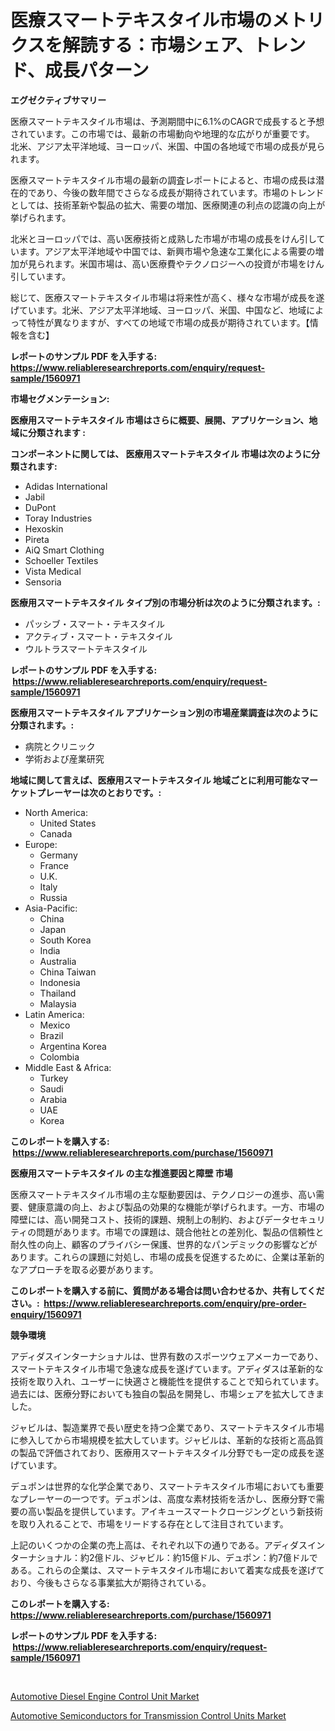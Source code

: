 <p><h1>医療スマートテキスタイル市場のメトリクスを解読する：市場シェア、トレンド、成長パターン</h1></p><p><strong>エグゼクティブサマリー</strong></p>
<p><p>医療スマートテキスタイル市場は、予測期間中に6.1%のCAGRで成長すると予想されています。この市場では、最新の市場動向や地理的な広がりが重要です。 北米、アジア太平洋地域、ヨーロッパ、米国、中国の各地域で市場の成長が見られます。</p><p>医療スマートテキスタイル市場の最新の調査レポートによると、市場の成長は潜在的であり、今後の数年間でさらなる成長が期待されています。市場のトレンドとしては、技術革新や製品の拡大、需要の増加、医療関連の利点の認識の向上が挙げられます。</p><p>北米とヨーロッパでは、高い医療技術と成熟した市場が市場の成長をけん引しています。アジア太平洋地域や中国では、新興市場や急速な工業化による需要の増加が見られます。米国市場は、高い医療費やテクノロジーへの投資が市場をけん引しています。</p><p>総じて、医療スマートテキスタイル市場は将来性が高く、様々な市場が成長を遂げています。北米、アジア太平洋地域、ヨーロッパ、米国、中国など、地域によって特性が異なりますが、すべての地域で市場の成長が期待されています。【情報を含む】</p></p>
<p><strong>レポートのサンプル PDF を入手する: <a href="https://www.reliableresearchreports.com/enquiry/request-sample/1560971">https://www.reliableresearchreports.com/enquiry/request-sample/1560971</a></strong></p>
<p><strong>市場セグメンテーション:</strong></p>
<p><strong> 医療用スマートテキスタイル 市場はさらに概要、展開、アプリケーション、地域に分類されます :</strong></p>
<p><strong>コンポーネントに関しては、 医療用スマートテキスタイル 市場は次のように分類されます: &nbsp;</strong></p>
<p><ul><li>Adidas International</li><li>Jabil</li><li>DuPont</li><li>Toray Industries</li><li>Hexoskin</li><li>Pireta</li><li>AiQ Smart Clothing</li><li>Schoeller Textiles</li><li>Vista Medical</li><li>Sensoria</li></ul></p>
<p><strong> 医療用スマートテキスタイル タイプ別の市場分析は次のように分類されます。:</strong></p>
<p><ul><li>パッシブ・スマート・テキスタイル</li><li>アクティブ・スマート・テキスタイル</li><li>ウルトラスマートテキスタイル</li></ul></p>
<p><strong>レポートのサンプル PDF を入手する: &nbsp;<a href="https://www.reliableresearchreports.com/enquiry/request-sample/1560971">https://www.reliableresearchreports.com/enquiry/request-sample/1560971</a></strong></p>
<p><strong> 医療用スマートテキスタイル アプリケーション別の市場産業調査は次のように分類されます。:</strong></p>
<p><ul><li>病院とクリニック</li><li>学術および産業研究</li></ul></p>
<p><strong>地域に関して言えば、医療用スマートテキスタイル 地域ごとに利用可能なマーケットプレーヤーは次のとおりです。:</strong></p>
<p><ul>
    <li>
        North America:
        <ul>
            <li>United States</li>
            <li>Canada</li>
        </ul>
    </li>
    <li>
        Europe:
        <ul>
            <li>Germany</li>
            <li>France</li>
            <li>U.K.</li>
            <li>Italy</li>
            <li>Russia</li>
        </ul>
    </li>
    <li>
        Asia-Pacific:
        <ul>
            <li>China</li>
            <li>Japan</li>
            <li>South Korea</li>
            <li>India</li>
            <li>Australia</li>
            <li>China Taiwan</li>
            <li>Indonesia</li>
            <li>Thailand</li>
            <li>Malaysia</li>
        </ul>
    </li>
    <li>
        Latin America:
        <ul>
            <li>Mexico</li>
            <li>Brazil</li>
            <li>Argentina Korea</li>
            <li>Colombia</li>
        </ul>
    </li>
    <li>
        Middle East & Africa:
        <ul>
            <li>Turkey</li>
            <li>Saudi</li>
            <li>Arabia</li>
            <li>UAE</li>
            <li>Korea</li>
        </ul>
    </li>
    </ul></p>
<p><strong>このレポートを購入する: &nbsp;<a href="https://www.reliableresearchreports.com/purchase/1560971">https://www.reliableresearchreports.com/purchase/1560971</a></strong></p>
<p><strong>医療用スマートテキスタイル の主な推進要因と障壁 市場</strong></p>
<p><p>医療スマートテキスタイル市場の主な駆動要因は、テクノロジーの進歩、高い需要、健康意識の向上、および製品の効果的な機能が挙げられます。一方、市場の障壁には、高い開発コスト、技術的課題、規制上の制約、およびデータセキュリティの問題があります。市場での課題は、競合他社との差別化、製品の信頼性と耐久性の向上、顧客のプライバシー保護、世界的なパンデミックの影響などがあります。これらの課題に対処し、市場の成長を促進するために、企業は革新的なアプローチを取る必要があります。</p></p>
<p><strong>このレポートを購入する前に、質問がある場合は問い合わせるか、共有してください。:&nbsp; <a href="https://www.reliableresearchreports.com/enquiry/pre-order-enquiry/1560971">https://www.reliableresearchreports.com/enquiry/pre-order-enquiry/1560971</a></strong></p>
<p><strong>競争環境</strong></p>
<p><p>アディダスインターナショナルは、世界有数のスポーツウェアメーカーであり、スマートテキスタイル市場で急速な成長を遂げています。アディダスは革新的な技術を取り入れ、ユーザーに快適さと機能性を提供することで知られています。過去には、医療分野においても独自の製品を開発し、市場シェアを拡大してきました。</p><p>ジャビルは、製造業界で長い歴史を持つ企業であり、スマートテキスタイル市場に参入してから市場規模を拡大しています。ジャビルは、革新的な技術と高品質の製品で評価されており、医療用スマートテキスタイル分野でも一定の成長を遂げています。</p><p>デュポンは世界的な化学企業であり、スマートテキスタイル市場においても重要なプレーヤーの一つです。デュポンは、高度な素材技術を活かし、医療分野で需要の高い製品を提供しています。アイキュースマートクロージングという新技術を取り入れることで、市場をリードする存在として注目されています。</p><p>上記のいくつかの企業の売上高は、それぞれ以下の通りである。アディダスインターナショナル：約2億ドル、ジャビル：約15億ドル、デュポン：約7億ドルである。これらの企業は、スマートテキスタイル市場において着実な成長を遂げており、今後もさらなる事業拡大が期待されている。</p></p>
<p><strong>このレポートを購入する: &nbsp; <a href="https://www.reliableresearchreports.com/purchase/1560971">https://www.reliableresearchreports.com/purchase/1560971</a></strong></p>
<p><strong>レポートのサンプル PDF を入手する: &nbsp;<a href="https://www.reliableresearchreports.com/enquiry/request-sample/1560971">https://www.reliableresearchreports.com/enquiry/request-sample/1560971</a></strong><strong></strong></p>
<p>&nbsp;</p>
<p><p><a href="https://gratis-rainforest-2ca.notion.site/Automotive-Diesel-Engine-Control-Unit-Market-Size-Evaluating-its-Market-Trends-Growth-and-Project-72a94f9529364fb09279511079a2965a">Automotive Diesel Engine Control Unit Market</a></p><p><a href="https://crocus-run-b5a.notion.site/Automotive-Semiconductors-for-Transmission-Control-Units-Market-Size-Evaluating-its-Market-Trends--1ae3e438fda9465db4348fc5d310fc57">Automotive Semiconductors for Transmission Control Units Market</a></p></p>